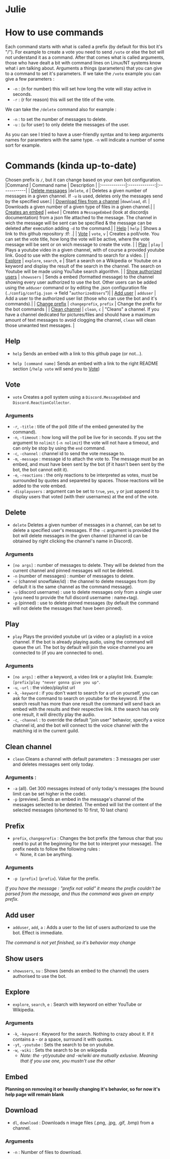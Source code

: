 # Julie
# **How to use commands**
Each command starts with what is called a prefix (by default for this bot it's "/"). For example to create a vote you need to send `/vote` or else the bot will not understand it as a command. After that comes what is called arguments, those who have dealt a bit with command lines on Linux/NT systems know what i am talking about. Arguments a things (parameters) that you can give to a command to set it's parameters. If we take the `/vote` example you can give a few parameters :
 - `-n` : (n for number) this will set how long the vote will stay active in seconds.
 - `-r` : (r for reason) this will set the title of the vote.

 We can take the `/delete` command also for example :
 - `-n` : to set the number of messages to delete.
 - `-u` : (u for user) to only delete the messages of the user.

 As you can see I tried to have a user-friendly syntax and to keep arguments names for parameters with the same type. `-n` will indicate a number of some sort for example.


# Commands (kinda up-to-date)
Chosen prefix is `/`, but it can change based on your own bot configuration.
|Command      | Command name  | Description |
|:------------|:-------------:|:------------|
| [Delete messages](#Delete)  |`delete`, `d` | Deletes a given number of messages in a given channel. If `-u` is used, deletes only the messages send by the specified user.|
| [Download files from a channel](#Download) |`download`, `dl` | Downloads a given number of a given type of files in a given channel.|
| [Creates an embed](#Embed)    | `embed` | Creates a `MessageEmbed` (look at discordjs documentation) from a json file attached to the message. The channel in wich the message will be sent can be specified & the message can be deleted after execution adding `-d` to the command.|
| [Help](#Help)     | `help` | Shows a link to this github repository :tf: .|
| [Vote](#Vote) | `vote`, `v` | Creates a poll/vote. You can set the vote title, how long the vote will be active, where the vote message will be sent or on wich message to create the vote. |
| [Play](#Play) | `play` | Plays a youtube video in a given channel, with of course a provided youtube link. Good to use with the explore command to search for a video. |
| [Explore](#Explore) | `explore`, `search`, `e` | Start a search on a Wikipedia or Youtube on a keyword and display the result of the search in the channel. The search on Youtube will be made using YouTube search algorithm. |
| [Show authorized users](<#Show users>) | `showusers` | Sends a embed (formatted message) to the channel showing every user authorized to use the bot. Other users can be added using the `adduser` command or by editing the .json configuration file (`./config/config.json` -> field "`authorizedUsers`")|
| [Add user](<#Add user>) | `adduser` | Add a user to the authorized user list (those who can use the bot and it's commands).|
| [Change prefix](#Prefix) | `changeprefix`, `prefix` | Change the prefix for the bot commands |
| [Clean channel](<#Clean channel>) | `clean`, `c` | "Cleans" a channel. If you have a channel dedicated for pictures/files and should have a maximum amount of text messages to avoid clogging the channel, `clean` will clean those unwanted text messages. |

## Help
- `help`
Sends an embed with a link to this github page (or not...).

- `help [command name]`
Sends an embed with a link to the right README section (`/help vote` will send you to [Vote](#Vote))

## Vote
- `vote` Creates a poll system using a `Discord.MessageEmbed` and `Discord.ReactionCollector`.

### Arguments
- `-r`, `-title` : title of the poll (title of the embed generated by the command).
- `-n`, `-timeout` : how long will the poll be live for in seconds. If you set the argument to `nolimit` (`-n nolimit`) the vote will not have a timeout, and can only be stop by using the `end` command.
- `-c`, `-channel` : channel id to send the vote message to.
- `-m`, `-message` : message id to attach the vote to. The message must be an embed, and must have been sent by the bot (if it hasn't been sent by the bot, the bot cannot edit it).
- `-e`, `-reactions` : the only reactions to be interpreted as votes, must be surrounded by quotes and separeted by spaces. Those reactions will be added to the vote embed.
- `-displayusers` : argument can be set to `true`, `yes`, `y` or just append it to display users that voted (with their usernames) at the end of the vote.

## Delete
- `delete` Deletes a given number of messages in a channel, can be set to delete a specified user's messages. If the `-c` argument is provided the bot will delete messages in the given channel (channel id can be obtained by right clicking the channel's name in Discord).
### Arguments
- `[no args]` : number of messages to delete. They will be deleted from the current channel and pinned messages will not be deleted.
- `-n` (number of messages) : number of messages to delete.
- `-c` (channel snowflake/id) : the channel to delete messages from (by default it is the same channel as the command message).
- `-u` (discord username) : use to delete messages only from a single user (you need to provide the full discord username : name+tag).
- `-p` (pinned) : use to delete pinned messages (by default the command will not delete the messages that have been pinned).

## Play
- `play` Plays the provided youtube url (a video or a playlist) in a voice channel. If the bot is already playing audio, using the command will queue the url. The bot by default will join the voice channel you are connected to (if you are connected to one).

### Arguments
- `[no args]` : either a keyword, a video link or a playlist link. Example: `[prefix]play "never gonna give you up"`.
- `-u`, `-url` : the video/playlist url
- `-k`, `-keyword` : if you don't want to search for a url on yourself, you can ask for the command to search on youtube for the keyword. If the search result has more than one result the command will send back an embed with the results and their respective link. It the search has only one result, it will directly play the audio.
- `-c`, `-channel` : to override the default "join user" behavior, specify a voice channel id, and the bot will connect to the voice channel with the matching id in the current guild.

## Clean channel
- `clean` Cleans a channel with default parameters : 3 messages per user and deletes messages sent only today.
### Arguments :
- `-a` (all). Get 300 messages instead of only today's messages (the bound limit can be set higher in the code).
- `-p` (preview). Sends an embed in the message's channel of the messages selected to be deleted. The embed will list the content of the selected messages (shortened to 10 first, 10 last chars)

## Prefix
- `prefix`, `changeprefix` : Changes the bot prefix (the famous char that you need to put at the beginning for the bot to interpret your message). The prefix needs to follow the following rules :
    - None, it can be anything.

### Arguments
- `-p [prefix]` (`prefix`). Value for the prefix.

*If you have the message : "prefix not valid" it means the prefix couldn't be parsed from the message, and thus the command was given an empty prefix.*

## Add user
- `adduser`, `add`, `a` : Adds a user to the list of users authorized to use the bot. Effect is immediate.

*The command is not yet finished, so it's behavior may change*

## Show users
- `showusers`, `su` : Shows (sends an embed to the channel) the users authorised to use the bot.

## Explore
- `explore`, `search`, `e` : Search with keyword on either YouTube or Wikipedia.
### Arguments
- `-k`, `-keyword` : Keyword for the search. Nothing to crazy about it. If it contains a - or a space, surround it with quotes. 
- `-yt`, `-youtube` : Sets the search to be on youtube.
- `-w`, `-wiki` : Sets the search to be on wikipedia
    - *Note: the -yt/youtube and -w/wiki are mutually exlusive. Meaning that if you use one, you mustn't use the other*

## Embed
**Planning on removing it or heavily changing it's behavior, so for now it's help page will remain blank**

## Download
- `dl`, `download` : Downloads n image files (.png, .jpg, .gif, .bmp) from a channel.
### Arguments
- `-n` : Number of files to download.

